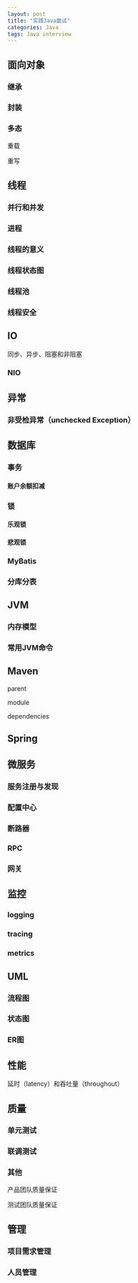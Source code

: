 ```yaml
---
layout: post
title: "实践Java面试"
categories: Java
tags: Java interview
---
```


## 面向对象

### 继承

### 封装

### 多态

重载

重写

## 线程

### 并行和并发

### 进程

### 线程的意义

### 线程状态图

### 线程池

### 线程安全

## IO

同步、异步、阻塞和非阻塞

### NIO

## 异常

### 非受检异常（unchecked Exception）

## 数据库

### 事务

#### 账户余额扣减

### 锁

#### 乐观锁

#### 悲观锁

### MyBatis

### 分库分表

## JVM

### 内存模型

### 常用JVM命令

## Maven

parent

module

dependencies

## Spring

## 微服务

### 服务注册与发现

### 配置中心

### 断路器

### RPC

### 网关

## 监控

### logging

### tracing

### metrics

## UML

### 流程图

### 状态图

### ER图

## 性能

延时（latency）和吞吐量（throughout）

## 质量

### 单元测试

### 联调测试

### 其他

产品团队质量保证

测试团队质量保证

## 管理

### 项目需求管理

### 人员管理